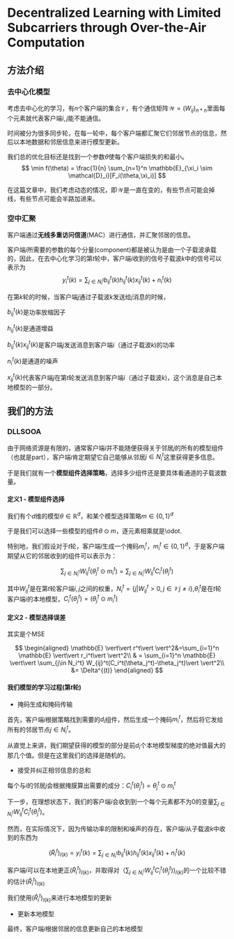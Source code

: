 # Decentralized Learning with Limited Subcarriers through Over-the-Air Computation

## 方法介绍

### 去中心化模型

考虑去中心化的学习，有$n$个客户端的集合$\mathcal{V}$，有个通信矩阵$\mathcal{W} = (W_{ij})_{n * n}$里面每个元素就代表客户端$i,j$能不能通信。

时间被分为很多同步轮，在每一轮中，每个客户端都汇聚它们邻居节点的信息，然后以本地数据和邻居信息来进行模型更新。

我们总的优化目标还是找到一个参数$\theta$使每个客户端损失的和最小。
$$
\min f(\theta) = \frac{1}{n} \sum_{n=1}^n \mathbb{E}_{\xi_i \sim \mathcal{D}_i}[F_i(\theta,\xi_i)]
$$

在这篇文章中，我们考虑动态的情况，即$\mathcal{W}$是一直在变的，有些节点可能会掉线，有些节点可能会半路加进来。

### 空中汇聚

客户端通过**无线多重访问信道**(MAC）进行通信，并汇聚邻居的信息。

客户端$i$所需要的参数的每个分量(component)都是被认为是由一个子载波承载的，因此，在去中心化学习的第$t$轮中，客户端$i$收到的信号子载波$k$中的信号可以表示为
$$
y_i^t(k) = \sum_{j\in N_i^t} b_{ij}^t(k)h_{ij}^t(k)x_{ij}^t(k)+n_i^t(k)
$$

在第$k$轮的时候，当客户端$j$通过子载波$k$发送给$j$消息的时候，

$b_{ij}^t(k)$是功率放缩因子

$h_{ij}^t(k)$是通道增益

$b_{ij}^t(k)x_{ij}^t(k)$是客户端$j$发送消息到客户端$i$（通过子载波$k$)的功率

$n_i^t(k)$是通道的噪声

$x_{ij}^t(k)$代表客户端$j$在第$t$轮发送消息到客户端$i$（通过子载波$k$)，这个消息是自己本地模型的一部分。

## 我们的方法

### DLLSOOA

由于网络资源是有限的，通常客户端$i$并不能随便获得关于邻居$j$的所有的模型组件（也就是part），客户端$i$肯定期望它自己能够从邻居$j\in N_i^t$这里获得更多信息。

于是我们就有一个**模型组件选择策略**，选择多少组件还是要具体看通道的子载波数量。

#### 定义1 - 模型组件选择

我们有个$d$维的模型$\theta\in \mathbb{R}^d$，和某个模型选择策略$m\in \{0,1\}^d$

于是我们可以选择一些模型的组件$\theta \odot m$，逐元素相乘就是\odot.

特别地，我们假设对于$t$轮，客户端$i$生成一个掩码$m_i^t$，$m_i^t\in \{0,1\}^d$，于是客户端期望从它的邻居收到的组件可以表示为：

$$
\sum_{j\in N_i^t} W_{ij}^t(\theta_j^t \odot m_i^t) = \sum_{j\in N_i^t} W_{ij}^t C_i^t (\theta_j^t)
$$

其中$W_{ij}^t$是在第$t$轮客户端$i,j$之间的权重，$N_i^t = \{ j \vert W_{ij}^t >0 ,j \in \mathcal{V} j \not= i\}$,$\theta_i^t$是在$t$轮客户端$i$的本地模型，$C_i^t (\theta_j^t) = (\theta_j^t \odot m_i^t)$

#### 定义2 - 模型选择误差

其实是个MSE

$$
\begin{aligned}
\mathbb{E} \vert\vert r^t\vert \vert^2&=\sum_{i=1}^n \mathbb{E} \vert\vert r_i^t\vert \vert^2\\
& = \sum_{i=1}^n \mathbb{E} \vert\vert \sum_{j\in N_i^t} W_{ij}^t(C_i^t(\theta_j^t)-\theta_j^t)\vert \vert^2\\
&= \Delta^{(t)}
\end{aligned}
$$

#### 我们模型的学习过程(第$t$轮)

- 掩码生成和掩码传输

首先，客户端$i$根据策略找到需要的$d_i$组件，然后生成一个掩码$m_i^t$，然后将它发给所有的邻居节点$j\in N_i^t$。

从直觉上来讲，我们期望获得的模型的部分是前$d_i$个本地模型梯度的绝对值最大的那几个值。但是在这里我们的选择是随机的。

- 接受并纠正相邻信息的总和

每个与$i$的邻居$j$会根据掩膜算出需要的成分：$C_i^t (\theta_j^t) = \theta_j^t \odot m_i^t$

下一步，在理想状态下，我们的客户端$i$会收到到一个每个元素都不为0的变量$\sum_{j\in N_i^t} W_{ij}^tC_i^t(\theta_j^t)$。

然而，在实际情况下，因为传输功率的限制和噪声的存在，客户端$i$从子载波$k$中收到的东西为

$$
(\tilde {R}_i^t)_{I(k)}=y_i^t(k) = \sum_{j\in N_i^t} b_{ij}^t(k)h_{ij}^t(k)x_{ij}^t(k)+n_i^t(k)
$$

客户端$i$可以在本地更正$(\tilde {R}_i^t)_{I(k)}$，并取得对$（\sum_{j\in N_i^t} W_{ij}^tC_i^t(\theta_j^t))_{I(k)}$的一个比较不错的估计$(\hat {R}_i^t)_{I(k)}$

我们使用$(\hat {R}_i^t)_{I(k)}$来进行本地模型的更新

- 更新本地模型

最终，客户端$i$根据邻居的信息更新自己的本地模型
